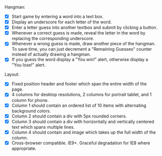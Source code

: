 Hangman:
- [x] Start game by entering a word into a text box.
- [x] Display an underscore for each letter of the word.
- [x] Enter a letter guess into another textbox and submit by clicking a button.
- [x] Whenever a correct guess is made, reveal the letter in the word by replacing the corresponding underscore.
- [x] Whenever a wrong guess is made, draw another piece of the hangman.  To save time, you can just decrement a "Remaining Guesses" counter instead of actually drawing a hangman.
- [x] If you guess the word display a "You win!" alert, otherwise display a "You lose!" alert.

Layout:
- [x] Fixed position header and footer which span the entire width of the page.
- [x] 4 columns for desktop resolutions, 2 columns for portrait tablet, and 1 column for phone.
- [x] Column 1 should contain an ordered list of 10 items with alternating background colors.
- [x] Column 2 should contain a div with 5px rounded corners.
- [x] Column 3 should contain a div with horizontally and vertically centered text which spans multiple lines.
- [x] Column 4 should contain and image which takes up the full width of the column.
- [x] Cross-browser compatible.  IE9+.  Graceful degradation for IE8 where appropriate.
